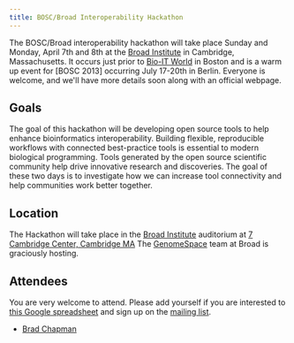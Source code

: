```yaml
---
title: BOSC/Broad Interoperability Hackathon
---
```


The BOSC/Broad interoperability hackathon will take place Sunday and
Monday, April 7th and 8th at the [Broad
Institute](http://www.broadinstitute.org/) in Cambridge, Massachusetts.
It occurs just prior to [Bio-IT World](http://www.bio-itworldexpo.com/)
in Boston and is a warm up event for \[BOSC 2013\] occurring July
17-20th in Berlin. Everyone is welcome, and we'll have more details soon
along with an official webpage.

Goals
-----

The goal of this hackathon will be developing open source tools to help
enhance bioinformatics interoperability. Building flexible, reproducible
workflows with connected best-practice tools is essential to modern
biological programming. Tools generated by the open source scientific
community help drive innovative research and discoveries. The goal of
these two days is to investigate how we can increase tool connectivity
and help communities work better together.

Location
--------

The Hackathon will take place in the [Broad
Institute](http://www.broadinstitute.org) auditorium at [7 Cambridge
Center, Cambridge
MA](https://maps.google.com/maps?hl=en&ie=UTF-8&q=7+cambridge+center&fb=1&gl=us&hq=7+cambridge+center&hnear=0x89e377297bf5e165:0x7a907799d8f97b03,Somerville,+MA&cid=0,0,3930528473612492834&ei=tSTRUO6xOeHs0QHEiYGADA&ved=0CJsBEPwSMAM)
The [GenomeSpace](http://www.genomespace.org/) team at Broad is
graciously hosting.

Attendees
---------

You are very welcome to attend. Please add yourself if you are
interested to [this Google
spreadsheet](https://docs.google.com/spreadsheet/ccc?key=0Agxg-o4ZmoZ4dFBpVllXX0s5OFJ1WFVPN2pzb29tWlE)
and sign up on the [mailing
list](https://groups.google.com/forum/?fromgroups#!forum/bosc-broad-interop).

-   [Brad Chapman](http://bcbio.wordpress.com/)

